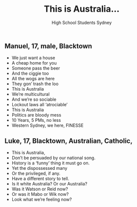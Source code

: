 ﻿---
layout: poem
title:  "This is Australia..."
author: High School Students Sydney 
editor: Randa Abdel-Fattah
source: Transcripts from high school students
---

## Manuel, 17, male, Blacktown

- We just want a house
- A cheap home for you
- Someone pass the beer
- And the ciggie too
- All the wogs are here
- They gon’ trash the loo
- This is Australia
- We’re multicultural
- And we’re so sociable
- Lockout laws all ‘atrociable’
- This is Australia
- Politics are bloody mess
- 10 Years, 5 PMs, no less
- Western Sydney, we here, FINESSE

 

## Luke, 17, Blacktown, Australian, Catholic, 

- This is Australia,
- Don’t be persuaded by our national song.
- History is a ‘funny’ thing it must go on.
- Yet the dispossessed many
- Or the privileged, if any. 
- Have a different story to tell.
- Is it white Australia? Or our Australia?
- Was it Watson or Reid now?
- Or was it Mabo or Wik now?
- Look what we’re feeling now?
